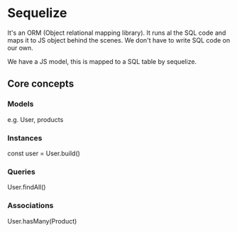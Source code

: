 # Sequelize

It's an ORM (Object relational mapping library).
It runs al the SQL code and maps it to JS object behind the scenes.
We don't have to write SQL code on our own.

We have a JS model, this is mapped to a SQL table by sequelize.

## Core concepts

### Models

e.g. User, products

### Instances

const user = User.build()

### Queries

User.findAll()

### Associations

User.hasMany(Product)
